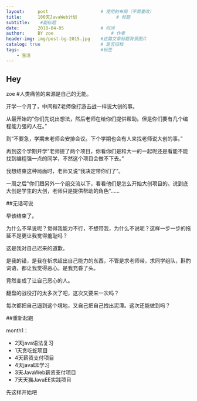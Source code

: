 ```yaml
---
layout:     post   				    # 使用的布局（不需要改）
title:      100天JavaWeb计划 				# 标题 
subtitle:    #副标题
date:       2018-04-05 				# 时间
author:     BY zoe						# 作者
header-img: img/post-bg-2015.jpg 	#这篇文章标题背景图片
catalog: true 						# 是否归档
tags:								#标签
    - 生活
---
```


## Hey
zoe
#人类痛苦的来源是自己的无能。

开学一个月了，中间和Z老师像打游击战一样说大创的事。

从最开始的“你们先说出想法，然后老师在给你们提供帮助。但是你们要有几个编程能力强的人在。”

到“不要急，学期末老师会安排会议。下个学期也会有人来找老师说大创的事。”

再到这个学期开学“老师提了两个项目，你看你们是和大一的一起呢还是看能不能找到编程强一点的同学，不然这个项目会做不下去。”

我想结束这种局面时，老师又说“我决定带你们了”。

一周之后"你们跟另外一个组交流以下，看看他们是怎么开始大创项目的。说到底大创是学生的大创，老师只是提供帮助的角色"......

##无话可说

早该结束了。

为什么不早说呢？觉得我能力不行，不想带我，为什么不说呢？这样一步一步的拖延不是更让我觉得羞耻吗？

这是我对自己迟来的道歉。

是我的错，是我在祈求超出自己能力的东西，不管是求老师带，求同学组队，斟酌词语，都让我觉得恶心。是我充昏了头。

竟然变成了让自己恶心的人。

翻盘的战役打的太多次了吧，这次又要来一次吗？

每次都把自己逼到这个境地，又自己把自己拽出泥潭。这次还能做到吗？

##重新起跑

month1：
*  2天java语法复习
*  1天贪吃蛇项目
*  4天薪资支付项目
*  4天javaEE学习
*  3天JavaWeb薪资支付项目
*  7天天猫JavaEE实践项目

先这样开始吧

